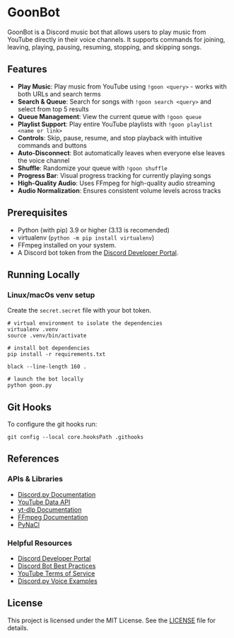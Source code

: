 # GoonBot

GoonBot is a Discord music bot that allows users to play music from YouTube directly in their voice channels. It supports commands for joining, leaving, playing, pausing, resuming, stopping, and skipping songs.


## Features

- **Play Music**: Play music from YouTube using `!goon <query>` - works with both URLs and search terms
- **Search & Queue**: Search for songs with `!goon search <query>` and select from top 5 results
- **Queue Management**: View the current queue with `!goon queue`
- **Playlist Support**: Play entire YouTube playlists with `!goon playlist <name or link>`
- **Controls**: Skip, pause, resume, and stop playback with intuitive commands and buttons
- **Auto-Disconnect**: Bot automatically leaves when everyone else leaves the voice channel
- **Shuffle**: Randomize your queue with `!goon shuffle`
- **Progress Bar**: Visual progress tracking for currently playing songs
- **High-Quality Audio**: Uses FFmpeg for high-quality audio streaming
- **Audio Normalization**: Ensures consistent volume levels across tracks


## Prerequisites

- Python (with pip) 3.9 or higher (3.13 is recomended)
- virtualenv (`python -m pip install virtualenv`)
- FFmpeg installed on your system.
- A Discord bot token from the [Discord Developer Portal](https://discord.com/developers/applications).


## Running Locally

### Linux/macOs venv setup

Create the `secret.secret` file with your bot token.

```shell
# virtual environment to isolate the dependencies
virtualenv .venv
source .venv/bin/activate

# install bot dependencies
pip install -r requirements.txt

black --line-length 160 .

# launch the bot locally
python goon.py
```

## Git Hooks

To configure the git hooks run:
```shell
git config --local core.hooksPath .githooks
```

## References

### APIs & Libraries
- [Discord.py Documentation](https://discordpy.readthedocs.io/en/stable/)
- [YouTube Data API](https://developers.google.com/youtube/v3)
- [yt-dlp Documentation](https://github.com/yt-dlp/yt-dlp#readme)
- [FFmpeg Documentation](https://ffmpeg.org/documentation.html)
- [PyNaCl](https://pynacl.readthedocs.io/en/latest/)

### Helpful Resources
- [Discord Developer Portal](https://discord.com/developers/docs/intro)
- [Discord Bot Best Practices](https://discord.com/developers/docs/topics/community-resources#bots)
- [YouTube Terms of Service](https://www.youtube.com/t/terms)
- [Discord.py Voice Examples](https://github.com/Rapptz/discord.py/blob/master/examples/basic_voice.py)


## License
This project is licensed under the MIT License. See the [LICENSE](https://github.com/Thinnish5/goonbot/blob/main/LICENSE) file for details.
